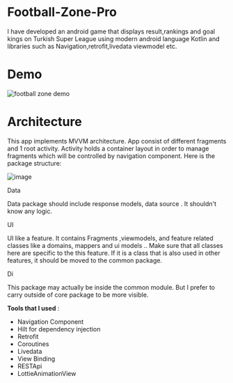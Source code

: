# Football-Zone-Pro

I have developed an android game that displays result,rankings and goal kings on Turkish
Super League using modern android language Kotlin and libraries such as Navigation,retrofit,livedata
viewmodel etc.

# Demo 
![football zone demo](https://user-images.githubusercontent.com/64928807/233372972-8aee2db1-4f31-4599-8172-57516d3db5fa.gif)


# Architecture

This app implements MVVM architecture. App consist of different fragments and 1 root activity. Activity holds a container layout in order to manage fragments which will be controlled by navigation component. Here is the package structure:

![image](https://user-images.githubusercontent.com/64928807/219080594-d41f9c5c-6621-44dd-be6a-7fb2424b9150.png)

Data

Data package should include response models, data source . It shouldn't know any logic.

UI

UI like a feature. It contains Fragments ,viewmodels,  and feature related classes like a domains, mappers and ui models .. Make sure that all classes here are specific to the this feature. If it is a class that is also used in other features, it should be moved to the common package.

Di

This package may actually be inside the common module. But I prefer to carry outside of core package to be more visible.

**Tools that I used** :

- Navigation Component
- Hilt for dependency injection
- Retrofit 
- Coroutines
- Livedata
- View Binding
- RESTApi
- LottieAnimationView
